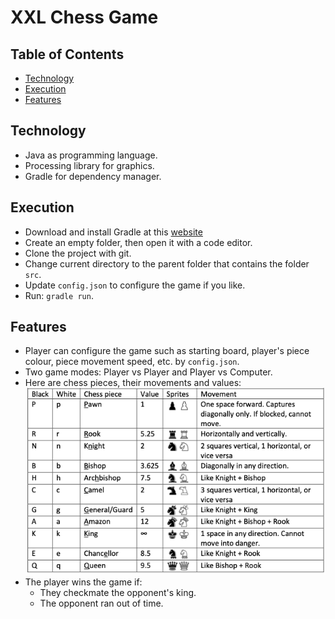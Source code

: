 # XXL Chess Game

## Table of Contents
  - [Technology](#technology)
  - [Execution](#execution)
  - [Features](#features)

## Technology
- Java as programming language.
- Processing library for graphics.
- Gradle for dependency manager.

## Execution
- Download and install Gradle at this [website](https://gradle.org/install/)
- Create an empty folder, then open it with a code editor.
- Clone the project with git.
- Change current directory to the parent folder that contains the folder `src`.
- Update `config.json` to configure the game if you like.
- Run: ```gradle run```.

## Features
- Player can configure the game such as starting board, player's piece colour, piece movement speed, etc. by `config.json`.
- Two game modes: Player vs Player and Player vs Computer.
- Here are chess pieces, their movements and values:
![Image](./markdown_images/chess_pieces.png)
- The player wins the game if:
  - They checkmate the opponent's king.
  - The opponent ran out of time.
